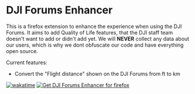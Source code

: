 # DJI Forums Enhancer

This is a firefox extension to enhance the experience when using the DJI Forums. It aims to add Quality of Life features, that the DJI staff team doesn't want to add or didn't add yet.
We will **NEVER** collect any data about our users, which is why we dont obfuscate our code and have everything open source.

Current features:
- Convert the "Flight distance" shown on the DJI Forums from ft to km

[![wakatime](https://wakatime.com/badge/user/018b1dd8-2e38-4f53-9930-e2807ad27310/project/018dc230-38fd-43cf-9054-95d311ec0833.svg)](https://wakatime.com/badge/user/018b1dd8-2e38-4f53-9930-e2807ad27310/project/018dc230-38fd-43cf-9054-95d311ec0833)
<a href="https://addons.mozilla.org/en-US/firefox/addon/dji-forums-enhancer-beta/"><img src="https://user-images.githubusercontent.com/585534/107280546-7b9b2a00-6a26-11eb-8f9f-f95932f4bfec.png" alt="Get DJI Forums Enhancer for firefox"></a>
